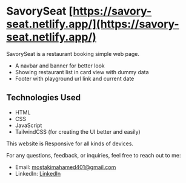 # SavorySeat [https://savory-seat.netlify.app/](https://savory-seat.netlify.app/)

SavorySeat is a restaurant booking simple web page.

- A navbar and banner for better look
- Showing restaurant list in card view with dummy data
- Footer with playground url link and current date

## Technologies Used

- HTML
- CSS
- JavaScript
- TailwindCSS (for creating the UI better and easily)

This website is Responsive for all kinds of devices.

For any questions, feedback, or inquiries, feel free to reach out to me:

- Email: [mostakimahamed401@gmail.com](mailto:mostakimahamed401@gmail.com)
- LinkedIn: [LinkedIn](https://www.linkedin.com/in/mostakim-ahamed/)
